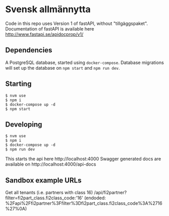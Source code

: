 # Svensk allmännytta


Code in this repo uses Version 1 of fastAPI, without "tillgäggspaket".
Documentation of fastAPI is available here http://www.fastapi.se/apidocprop/v1/ 


## Dependencies
A PostgreSQL database, started using `docker-compose`.
Database migrations will set up the database on `npm start` and `npm run dev`.

## Starting
```
$ nvm use
$ npm i
$ docker-compose up -d
$ npm start
```

## Developing
```
$ nvm use
$ npm i
$ docker-compose up -d
$ npm run dev
```

This starts the api here http://localhost:4000
Swagger generated docs are available on http://localhost:4000/api-docs

## Sandbox example URLs
Get all tenants (i.e. partners with class 16)
/api/fi2partner?filter=fi2part_class.fi2class_code:'16'
(endoded: %2Fapi%2Ffi2partner%3Ffilter%3Dfi2part_class.fi2class_code%3A%2716%27%0A)

